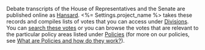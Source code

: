 Debate transcripts of the House of Representatives and the Senate are published online as
[Hansard](http://www.openaustralia.org/hansard/). <%= Settings.project_name %> takes these records and compiles lists of
votes that you can access under [Divisions](/divisions). You can [search these votes](/search) or you can browse the votes that are relevant to the
particular policy areas listed under [Policies](/policies) (for more on our policies, see
[What are Policies and how do they work?](#policies)).
